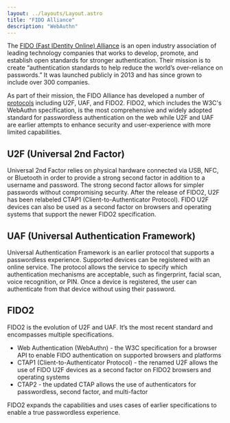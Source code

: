 ```yaml
---
layout: ../layouts/Layout.astro
title: "FIDO Alliance"
description: "WebAuthn"
---
```


The [FIDO (Fast IDentity Online) Alliance](https://fidoalliance.org/) is an open industry association of leading technology companies that works to develop, promote, and establish open standards for stronger authentication. Their mission is to create “authentication standards to help reduce the world’s over-reliance on passwords.” It was launched publicly in 2013 and has since grown to include over 300 companies.

As part of their mission, the FIDO Alliance has developed a number of [protocols](https://fidoalliance.org/specifications/) including U2F, UAF, and FIDO2. FIDO2, which includes the W3C's WebAuthn specification, is the most comprehensive and widely adopted standard for passwordless authentication on the web while U2F and UAF are earlier attempts to enhance security and user-experience with more limited capabilities.

## U2F (Universal 2nd Factor)
Universal 2nd Factor relies on physical hardware connected via USB, NFC, or Bluetooth in order to provide a strong second factor in addition to a username and password. The strong second factor allows for simpler passwords without compromising security. After the release of FIDO2, U2F has been relabeled CTAP1 (Client-to-Authenticator Protocol). FIDO U2F devices can also be used as a second factor on browsers and operating systems that support the newer FIDO2 specification.

## UAF (Universal Authentication Framework)
Universal Authentication Framework is an earlier protocol that supports a passwordless experience. Supported devices can be registered with an online service. The protocol allows the service to specify which authentication mechanisms are acceptable, such as fingerprint, facial scan, voice recognition, or PIN. Once a device is registered, the user can authenticate from that device without using their password.

## FIDO2
FIDO2 is the evolution of U2F and UAF. It’s the most recent standard and encompasses multiple specifications.
* Web Authentication (WebAuthn) - the W3C specification for a browser API to enable FIDO authentication on supported browsers and platforms
* CTAP1 (Client-to-Authenticator Protocol) - the renamed U2F allows the use of FIDO U2F devices as a second factor on FIDO2 browsers and operating systems
* CTAP2 - the updated CTAP allows the use of authenticators for passwordless, second factor, and multi-factor

FIDO2 expands the capabilities and uses cases of earlier specifications to enable a true passwordless experience. 
